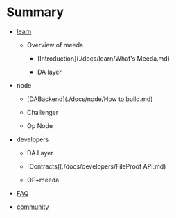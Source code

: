 # Summary

* [learn](README.md)
  
  * Overview of meeda
    
    * [Introduction](./docs/learn/What's Meeda.md)
    
    * DA layer

* node
  
  * [DABackend](./docs/node/How to build.md)
  
  * Challenger
  
  * Op Node

* developers
  
  * DA Layer
  
  * [Contracts](./docs/developers/FileProof API.md)
  
  * OP+meeda

* [FAQ](./docs/FAQ/FAQ.md)

* [community](./docs/Community/resource.md)


